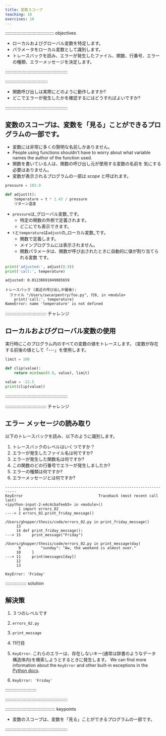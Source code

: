 ```yaml
---
title: 変数スコープ
teaching: 10
exercises: 10
---
```


::::::::::::::::::::::::::::::::::::::: objectives

- ローカルおよびグローバル変数を特定します。
- パラメータをローカル変数として識別します。
- トレースバックを読み、エラーが発生したファイル、関数、行番号、エラーの種類、エラーメッセージを決定します。

::::::::::::::::::::::::::::::::::::::::::::::::::

::::::::::::::::::::::::::::::::::

- 関数呼び出しは実際にどのように動作しますか?
- どこでエラーが発生したかを確認するにはどうすればよいですか?

::::::::::::::::::::::::::::::::::::::::::::::::::

## 変数のスコープは、変数を「見る」ことができるプログラムの一部です。

- 変数には非常に多くの賢明な名前しかありません。
- People using functions shouldn't have to worry about
  what variable names the author of the function used.
- 関数を書いている人は、関数の呼び出し元が使用する変数の名前を
  気にする必要はありません。
- 変数が表示されるプログラムの一部は _scope_ と呼ばれます。

```python
pressure = 103.9

def adjust(t):
    temperature = t * 1.43 / pressure
    リターン温度
```

- `pressure`は_グローバル変数_です。
  - 特定の関数の外側で定義されます。
  - どこにでも表示できます。
- `t`と`temperature`は`adjust`の_ローカル変数_です。
  - 関数で定義します。
  - メインプログラムには表示されません。
  - 関数パラメータは、関数が呼び出されたときに自動的に値が割り当てられる変数
    です。

```python
print('adjusted:', adjust(0.9))
print('call:', temperature)
```

```output
adjusted: 0.01238691049085659
```

```error
トレースバック (直近の呼び出しが最後):
  ファイル "/Users/swcarpentry/foo.py", 行8, in <module>
    print('call:', temperature)
NameError: name 'temperature' is not defined
```

::::::::::::::::::::::::::::::::: チャレンジ

## ローカルおよびグローバル変数の使用

実行時にこのプログラム内のすべての変数の値をトレースします。
(変数が存在する前後の値として「---」を使用します。

```python
limit = 100

def clip(value):
    return min(max(0.0, value), limit)

value = -22.5
print(clip(value))
```

::::::::::::::::::::::::::::::::::::::::::::::::::

::::::::::::::::::::::::::::::::: チャレンジ

## エラー メッセージの読み取り

以下のトレースバックを読み、以下のように識別します。

1. トレースバックのレベルはいくつですか？
2. エラーが発生したファイル名は何ですか?
3. エラーが発生した関数名は何ですか?
4. この関数のどの行番号でエラーが発生しましたか?
5. エラーの種類は何ですか?
6. エラーメッセージとは何ですか?

```error
---------------------------------------------------------------------------
KeyError                                  Traceback (most recent call last)
<ipython-input-2-e4c4cbafeeb5> in <module>()
      1 import errors_02
----> 2 errors_02.print_friday_message()

/Users/ghopper/thesis/code/errors_02.py in print_friday_message()
     13
     14 def print_friday_message():
---> 15     print_message("Friday")

/Users/ghopper/thesis/code/errors_02.py in print_message(day)
      9         "sunday": "Aw, the weekend is almost over."
     10     }
---> 11     print(messages[day])
     12
     13

KeyError: 'Friday'
```

::::::::::::::::: solution

## 解決策

1. ３つのレベルです

2. `errors_02.py`

3. `print_message`

4. 11行目

5. `KeyError`. これらのエラーは、存在しないキー(通常は辞書のようなデータ
   構造体内)を検索しようとするときに発生します。 We can find more information about the `KeyError` and other built-in exceptions
   in the [Python docs](https://docs.python.org/3/library/exceptions.html#KeyError).

6. `KeyError: 'Friday'`

:::::::::::::::::::::::::

::::::::::::::::::::::::::::::::::::::::::::::::::

:::::::::::::::::::::::::::::::::::::::: keypoints

- 変数のスコープは、変数を「見る」ことができるプログラムの一部です。

::::::::::::::::::::::::::::::::::::::::::::::::::
